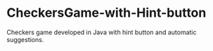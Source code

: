 # CheckersGame-with-Hint-button
Checkers game developed in Java with hint button and automatic suggestions.
